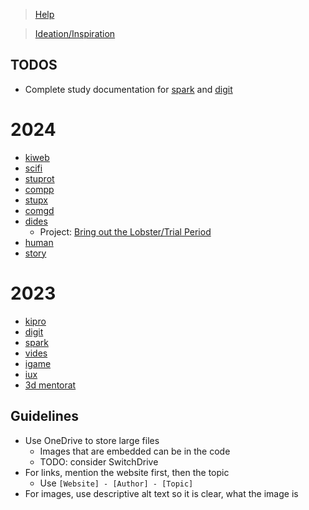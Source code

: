 > [Help](/help)

> [Ideation/Inspiration](/ideation)

## TODOS


- Complete study documentation for [spark](/spark) and [digit](/digit)

# 2024
- [kiweb](/kiweb)
- [scifi](/scifi)
- [stuprot](/stuprot)
- [compp](/compp)
- [stupx](/stupx)
- [comgd](/comgd)
- [dides](/dides)
  - Project: [Bring out the Lobster/Trial Period](/bring-out-the-lobster)
- [human](/human)
- [story](/story)

# 2023
- [kipro](/kipro)
- [digit](/digit)
- [spark](/spark)
- [vides](/vides)
- [igame](/igame)
- [iux](/iux)
- [3d mentorat](/3d_mentorat)

## Guidelines

- Use OneDrive to store large files
  - Images that are embedded can be in the code
  - TODO: consider SwitchDrive
- For links, mention the website first, then the topic
  - Use `[Website] - [Author] - [Topic]`
- For images, use descriptive alt text so it is clear, what the image is